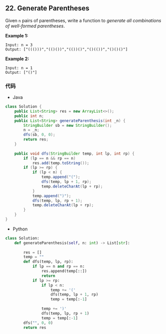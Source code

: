 ## 22. Generate Parentheses

Given `n` pairs of parentheses, write a function to *generate all combinations of well-formed parentheses*.

 

**Example 1:**

```
Input: n = 3
Output: ["((()))","(()())","(())()","()(())","()()()"]
```

**Example 2:**

```
Input: n = 1
Output: ["()"]
```

### 代码

- Java

```java
class Solution {
    public List<String> res = new ArrayList<>();
    public int n;
    public List<String> generateParenthesis(int _n) {
        StringBuilder sb = new StringBuilder();
        n = _n;
        dfs(sb, 0, 0);
        return res;
    }
    
    public void dfs(StringBuilder temp, int lp, int rp) {
        if (lp == n && rp == n)
            res.add(temp.toString());
        if (lp >= rp) {
            if (lp < n) {
                temp.append("(");
                dfs(temp, lp + 1, rp);
                temp.deleteCharAt(lp + rp);
            }
            temp.append(")");
            dfs(temp, lp, rp + 1);
            temp.deleteCharAt(lp + rp);
        }
    }
}
```

- Python

```python
class Solution:
    def generateParenthesis(self, n: int) -> List[str]:
        
        res = []
        temp = ""
        def dfs(temp, lp, rp):
            if lp == n and rp == n:
                res.append(temp[::])
                return
            if lp >= rp:
                if lp < n:
                    temp += '('
                    dfs(temp, lp + 1, rp)
                    temp = temp[:-1]
                
                temp += ')'
                dfs(temp, lp, rp + 1)
                temp = temp[:-1]
        dfs("", 0, 0)
        return res
```

